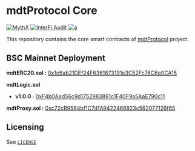 # mdtProtocol Core

[![MythX](https://badgen.net/https/api.mythx.io/v1/projects/c23a88d0-d829-4112-8780-693eaa9e8153/badge/data?cache=300&icon=https://raw.githubusercontent.com/ConsenSys/mythx-github-badge/main/logo_white.svg)](#)
[![InterFi Audit](https://badgen.net/badge/InterFi%20Audit/pending/grey?icon=github)](#)
[![a](https://badgen.net/badge/Statistics/0%20Snipes%20from%200%20Snipers/blue?icon=bitcoin-lightning&cache=300)](#)

This repository contains the core smart contracts of [mdtProtocol](https://mdt.gg/) project.

## BSC Mainnet Deployment

**mdtERC20.sol :** [0x1c6ab21DEf24F6361873191e3C52Fc76C6e0CA15](https://bscscan.com/address/0x1c6ab21def24f6361873191e3c52fc76c6e0ca15#code)

**mdtLogic.sol**

- **v1.0.0 :** [0xF4b0Aad56c9d1752983881c1F40F9a5AaE790c11](https://bscscan.com/address/0xf4b0aad56c9d1752983881c1f40f9a5aae790c11#code)

**mdtProxy.sol :** [0xc72cB9584bf1C7d1A9422466823c562077126f65](https://bscscan.com/address/0xc72cB9584bf1C7d1A9422466823c562077126f65#code)

## Licensing

See [`LICENSE`](./LICENSE)
